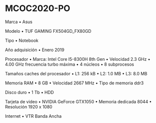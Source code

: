 # MCOC2020-PO
Marca
•	Asus

Modelo
•	TUF GAMING FX504GD_FX80GD

Tipo
•	Notebook

Año adquisición
•	 Enero 2019

Procesador
•	Marca: Intel Core I5-8300H 8th Gen
•	Velocidad 2.3 GHz 
•	4.00 GHz frecuencia turbo máxima
•	4 núcleos
•	8 subprocesos

Tamaños caches del procesador
•	L1: 256 kB
•	L2: 1.0 MB
•	L3: 8.0 MB

Memoria RAM
•	8 GB
•	Velocidad 2667 MHz
•	Tipo de memoria ddr3

Disco duro
•	1 Tb
•	HDD

Tarjeta de video 
•	NVIDIA GeForce GTX1050
•	Memoria dedicada 8044
•	Resolución 1920 x 1080

Internet 
•	VTR Banda Ancha


